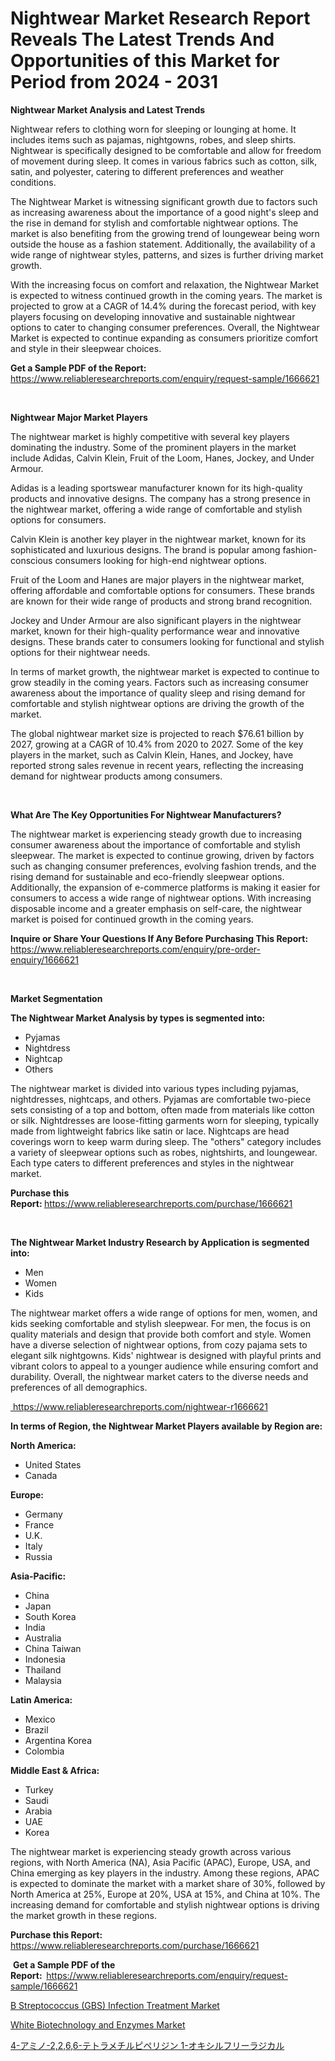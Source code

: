 <p><h1>Nightwear Market Research Report Reveals The Latest Trends And Opportunities of this Market for Period from 2024 - 2031</h1></p><p><strong>Nightwear Market Analysis and Latest Trends</strong></p>
<p><p>Nightwear refers to clothing worn for sleeping or lounging at home. It includes items such as pajamas, nightgowns, robes, and sleep shirts. Nightwear is specifically designed to be comfortable and allow for freedom of movement during sleep. It comes in various fabrics such as cotton, silk, satin, and polyester, catering to different preferences and weather conditions.</p><p>The Nightwear Market is witnessing significant growth due to factors such as increasing awareness about the importance of a good night's sleep and the rise in demand for stylish and comfortable nightwear options. The market is also benefiting from the growing trend of loungewear being worn outside the house as a fashion statement. Additionally, the availability of a wide range of nightwear styles, patterns, and sizes is further driving market growth.</p><p>With the increasing focus on comfort and relaxation, the Nightwear Market is expected to witness continued growth in the coming years. The market is projected to grow at a CAGR of 14.4% during the forecast period, with key players focusing on developing innovative and sustainable nightwear options to cater to changing consumer preferences. Overall, the Nightwear Market is expected to continue expanding as consumers prioritize comfort and style in their sleepwear choices.</p></p>
<p><strong>Get a Sample PDF of the Report:&nbsp;</strong> <a href="https://www.reliableresearchreports.com/enquiry/request-sample/1666621">https://www.reliableresearchreports.com/enquiry/request-sample/1666621</a></p>
<p>&nbsp;</p>
<p><strong>Nightwear Major Market Players</strong></p>
<p><p>The nightwear market is highly competitive with several key players dominating the industry. Some of the prominent players in the market include Adidas, Calvin Klein, Fruit of the Loom, Hanes, Jockey, and Under Armour.</p><p>Adidas is a leading sportswear manufacturer known for its high-quality products and innovative designs. The company has a strong presence in the nightwear market, offering a wide range of comfortable and stylish options for consumers.</p><p>Calvin Klein is another key player in the nightwear market, known for its sophisticated and luxurious designs. The brand is popular among fashion-conscious consumers looking for high-end nightwear options.</p><p>Fruit of the Loom and Hanes are major players in the nightwear market, offering affordable and comfortable options for consumers. These brands are known for their wide range of products and strong brand recognition.</p><p>Jockey and Under Armour are also significant players in the nightwear market, known for their high-quality performance wear and innovative designs. These brands cater to consumers looking for functional and stylish options for their nightwear needs.</p><p>In terms of market growth, the nightwear market is expected to continue to grow steadily in the coming years. Factors such as increasing consumer awareness about the importance of quality sleep and rising demand for comfortable and stylish nightwear options are driving the growth of the market.</p><p>The global nightwear market size is projected to reach $76.61 billion by 2027, growing at a CAGR of 10.4% from 2020 to 2027. Some of the key players in the market, such as Calvin Klein, Hanes, and Jockey, have reported strong sales revenue in recent years, reflecting the increasing demand for nightwear products among consumers.</p></p>
<p>&nbsp;</p>
<p><strong>What Are The Key Opportunities For Nightwear Manufacturers?</strong></p>
<p><p>The nightwear market is experiencing steady growth due to increasing consumer awareness about the importance of comfortable and stylish sleepwear. The market is expected to continue growing, driven by factors such as changing consumer preferences, evolving fashion trends, and the rising demand for sustainable and eco-friendly sleepwear options. Additionally, the expansion of e-commerce platforms is making it easier for consumers to access a wide range of nightwear options. With increasing disposable income and a greater emphasis on self-care, the nightwear market is poised for continued growth in the coming years.</p></p>
<p><strong>Inquire or Share Your Questions If Any Before Purchasing This Report:</strong> <a href="https://www.reliableresearchreports.com/enquiry/pre-order-enquiry/1666621">https://www.reliableresearchreports.com/enquiry/pre-order-enquiry/1666621</a></p>
<p>&nbsp;</p>
<p><strong>Market Segmentation</strong></p>
<p><strong>The Nightwear Market Analysis by types is segmented into:</strong></p>
<p><ul><li>Pyjamas</li><li>Nightdress</li><li>Nightcap</li><li>Others</li></ul></p>
<p><p>The nightwear market is divided into various types including pyjamas, nightdresses, nightcaps, and others. Pyjamas are comfortable two-piece sets consisting of a top and bottom, often made from materials like cotton or silk. Nightdresses are loose-fitting garments worn for sleeping, typically made from lightweight fabrics like satin or lace. Nightcaps are head coverings worn to keep warm during sleep. The "others" category includes a variety of sleepwear options such as robes, nightshirts, and loungewear. Each type caters to different preferences and styles in the nightwear market.</p></p>
<p><strong>Purchase this Report:&nbsp;</strong><a href="https://www.reliableresearchreports.com/purchase/1666621">https://www.reliableresearchreports.com/purchase/1666621</a></p>
<p>&nbsp;</p>
<p><strong>The Nightwear Market Industry Research by Application is segmented into:</strong></p>
<p><ul><li>Men</li><li>Women</li><li>Kids</li></ul></p>
<p><p>The nightwear market offers a wide range of options for men, women, and kids seeking comfortable and stylish sleepwear. For men, the focus is on quality materials and design that provide both comfort and style. Women have a diverse selection of nightwear options, from cozy pajama sets to elegant silk nightgowns. Kids' nightwear is designed with playful prints and vibrant colors to appeal to a younger audience while ensuring comfort and durability. Overall, the nightwear market caters to the diverse needs and preferences of all demographics.</p></p>
<p><a href="https://www.reliableresearchreports.com/nightwear-r1666621">&nbsp;https://www.reliableresearchreports.com/nightwear-r1666621</a></p>
<p><strong>In terms of Region, the Nightwear Market Players available by Region are:</strong></p>
<p>
    <p> <strong> North America: </strong>
        <ul>
            <li>United States</li>
            <li>Canada</li>
        </ul>
        </p> 
    <p> <strong> Europe: </strong>
        <ul>
            <li>Germany</li>
            <li>France</li>
            <li>U.K.</li>
            <li>Italy</li>
            <li>Russia</li>
        </ul>
        </p> 
    <p> <strong> Asia-Pacific: </strong>
        <ul>
            <li>China</li>
            <li>Japan</li>
            <li>South Korea</li>
            <li>India</li>
            <li>Australia</li>
            <li>China Taiwan</li>
            <li>Indonesia</li>
            <li>Thailand</li>
            <li>Malaysia</li>
        </ul>
        </p> 
    <p> <strong> Latin America: </strong>
        <ul>
            <li>Mexico</li>
            <li>Brazil</li>
            <li>Argentina Korea</li>
            <li>Colombia</li>
        </ul>
        </p> 
    <p> <strong> Middle East & Africa: </strong>
        <ul>
            <li>Turkey</li>
            <li>Saudi</li>
            <li>Arabia</li>
            <li>UAE</li>
            <li>Korea</li>
        </ul>
    </p>
    </p>
<p><p>The nightwear market is experiencing steady growth across various regions, with North America (NA), Asia Pacific (APAC), Europe, USA, and China emerging as key players in the industry. Among these regions, APAC is expected to dominate the market with a market share of 30%, followed by North America at 25%, Europe at 20%, USA at 15%, and China at 10%. The increasing demand for comfortable and stylish nightwear options is driving the market growth in these regions.</p></p>
<p><strong>Purchase this Report: </strong><a href="https://www.reliableresearchreports.com/purchase/1666621">https://www.reliableresearchreports.com/purchase/1666621</a></p>
<p>&nbsp;<strong>Get a Sample PDF of the Report:&nbsp;&nbsp;</strong><a href="https://www.reliableresearchreports.com/enquiry/request-sample/1666621">https://www.reliableresearchreports.com/enquiry/request-sample/1666621</a></p>
<p><strong></strong></p>
<p><p><a href="https://github.com/lukmanduiky01/Market-Research-Report-List-1/blob/main/b-streptococcus-gbs-infection-treatment-market.md">B Streptococcus (GBS) Infection Treatment Market</a></p><p><a href="https://github.com/Gilanghao0/Market-Research-Report-List-1/blob/main/white-biotechnology-and-enzymes-market.md">White Biotechnology and Enzymes Market</a></p><p><a href="https://github.com/KaliMetz2023/Market-Research-Report-List-1/blob/main/4725358171800.md">4-アミノ-2,2,6,6-テトラメチルピペリジン 1-オキシルフリーラジカル</a></p></p>